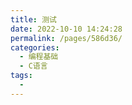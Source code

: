 ```yaml
---
title: 测试
date: 2022-10-10 14:24:28
permalink: /pages/586d36/
categories:
  - 编程基础
  - C语言
tags:
  - 
---
```


